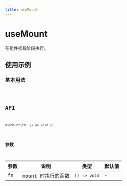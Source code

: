 ```yaml
---
title: useMount
---
```


# useMount

在组件挂载阶段执行。

## 使用示例

### 基本用法

<code src="../../src/hooks/useMount/demo/base" />

## API

```ts
useMount(fn: () => void );
```

### 参数

| 参数 | 说明               | 类型         | 默认值 |
|------|--------------------|--------------|--------|
| fn   | mount 时执行的函数 | `() => void` | -      |
